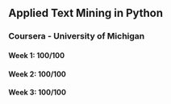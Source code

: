 ## Applied Text Mining in Python

### Coursera - University of Michigan

#### Week 1: 100/100
#### Week 2: 100/100
#### Week 3: 100/100

